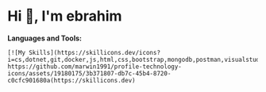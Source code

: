 # Hi 👋, I'm ebrahim



**Languages and Tools:**
```
[![My Skills](https://skillicons.dev/icons?i=cs,dotnet,git,docker,js,html,css,bootstrap,mongodb,postman,visualstudio,vscode,sqlserver)]
https://github.com/marwin1991/profile-technology-icons/assets/19180175/3b371807-db7c-45b4-8720-c0cfc901680a(https://skillicons.dev)
```


